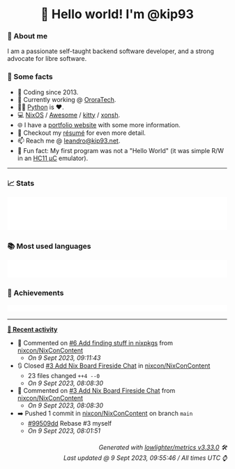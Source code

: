 <!-- README template, populated using this action:
     https://github.com/kip93/kip93/blob/main/.github/workflows/readme.yml. -->

<h1 align="center">👋 Hello world! I'm @kip93</h1> <!-- LOGIN => username -->

### 👤 About me

I am a passionate self-taught backend software developer, and a strong advocate for libre software.


### 💬 Some facts

* 📅 Coding since 2013.
* 💼 Currently working @ [OroraTech](https://ororatech.com/).
* 👨‍💻 [Python](https://github.com/search?q=user%3Akip93&l=python) is ❤️. <!-- LOGIN => username -->
* 💻 [NixOS](https://github.com/NixOS/) /
     [Awesome](https://github.com/awesomeWM/) /
     [kitty](https://github.com/kovidgoyal/kitty/) /
     [xonsh](https://github.com/xonsh/).
* 🌐 I have a [portfolio website](https://kip93.net/) with some more information.
* 📝 Checkout my [résumé](https://kip93.net/resume/) for even more detail.
* 📫 Reach me @ [leandro@kip93.net](mailto:leandro@kip93.net).
* 🎲 Fun fact: My first program was not a "Hello World" (it was simple R/W in an [HC11 µC](https://en.wikipedia.org/wiki/68HC11) emulator).


-----------------------------------------------------------------------------------------------------------------------


### 📈 Stats

![](./stats.svg)


### 📚 Most used languages <!-- by percentage, in decreasing order -->

![](./languages.svg)


### 🏅 Achievements

![](./achievements.svg)


-----------------------------------------------------------------------------------------------------------------------


**[📰 Recent activity](https://github.com/kip93)**
* 💬 Commented on [#6 Add finding stuff in nixpkgs](https://github.com/nixcon/NixConContent/issues/6) from [nixcon/NixConContent](https://github.com/nixcon/NixConContent)
  * *On 9 Sept 2023, 09:11:43*
* 🔃 Closed [#3 Add Nix Board Fireside Chat](https://github.com/nixcon/NixConContent/pull/3) in [nixcon/NixConContent](https://github.com/nixcon/NixConContent)
  * 23 files changed `++4 --0`
  * *On 9 Sept 2023, 08:08:30*
* 💬 Commented on [#3 Add Nix Board Fireside Chat](https://github.com/nixcon/NixConContent/issues/3) from [nixcon/NixConContent](https://github.com/nixcon/NixConContent)
  * *On 9 Sept 2023, 08:08:30*
* ➡️ Pushed 1 commit in [nixcon/NixConContent](https://github.com/nixcon/NixConContent) on branch `main`
  * [#99509dd](https://github.com/nixcon/NixConContent/commit/99509dd) Rebase #3 myself
  * *On 9 Sept 2023, 08:01:51*
 <!-- Last activity -->


<h6 align="right"><em>
    Generated with <a href="https://github.com/lowlighter/metrics/tree/latest/">lowlighter/metrics v3.33.0</a> 🛠️<br> <!-- VERSION => MAJOR.minor.patch -->
    Last updated @ 9 Sept 2023, 09:55:46 / All times UTC ⌚ <!-- meta.generated => DD/MM/YYYY, hh:mm -->
</em></h6>
